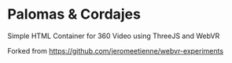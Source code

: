 # Palomas & Cordajes 

Simple HTML Container for 360 Video using ThreeJS and WebVR

Forked from https://github.com/jeromeetienne/webvr-experiments 

